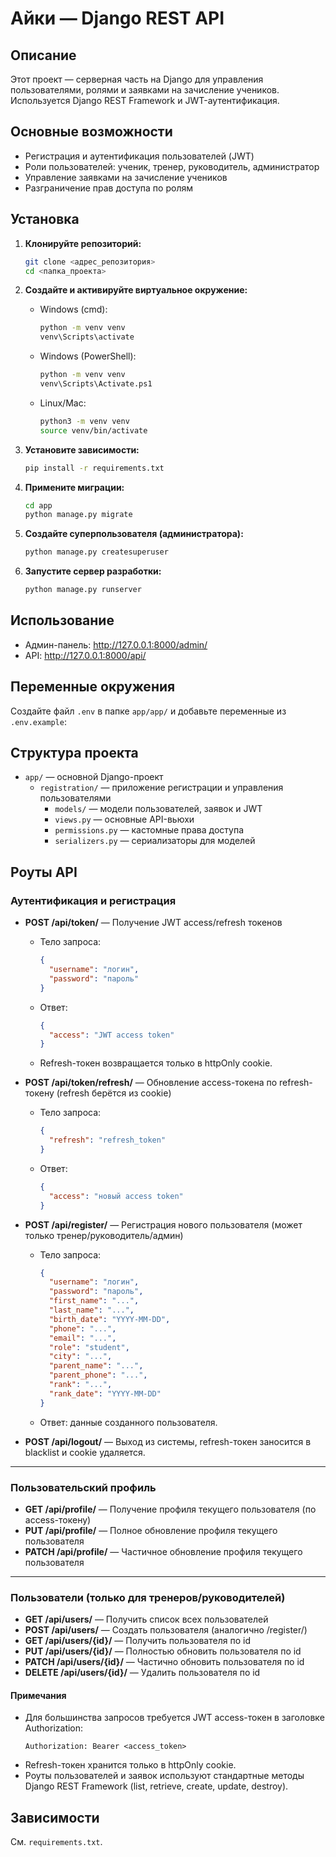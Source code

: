 # Айки — Django REST API

## Описание

Этот проект — серверная часть на Django для управления пользователями, ролями и заявками на зачисление учеников. Используется Django REST Framework и JWT-аутентификация.

## Основные возможности
- Регистрация и аутентификация пользователей (JWT)
- Роли пользователей: ученик, тренер, руководитель, администратор
- Управление заявками на зачисление учеников
- Разграничение прав доступа по ролям

## Установка

1. **Клонируйте репозиторий:**
   ```sh
   git clone <адрес_репозитория>
   cd <папка_проекта>
   ```

2. **Создайте и активируйте виртуальное окружение:**
   - Windows (cmd):
     ```sh
     python -m venv venv
     venv\Scripts\activate
     ```
   - Windows (PowerShell):
     ```sh
     python -m venv venv
     venv\Scripts\Activate.ps1
     ```
   - Linux/Mac:
     ```sh
     python3 -m venv venv
     source venv/bin/activate
     ```

3. **Установите зависимости:**
   ```sh
   pip install -r requirements.txt
   ```

4. **Примените миграции:**
   ```sh
   cd app
   python manage.py migrate
   ```

5. **Создайте суперпользователя (администратора):**
   ```sh
   python manage.py createsuperuser
   ```

6. **Запустите сервер разработки:**
   ```sh
   python manage.py runserver
   ```

## Использование

- Админ-панель: http://127.0.0.1:8000/admin/
- API: http://127.0.0.1:8000/api/

## Переменные окружения

Создайте файл `.env` в папке `app/app/` и добавьте переменные из `.env.example`:

## Структура проекта

- `app/` — основной Django-проект
  - `registration/` — приложение регистрации и управления пользователями
    - `models/` — модели пользователей, заявок и JWT
    - `views.py` — основные API-вьюхи
    - `permissions.py` — кастомные права доступа
    - `serializers.py` — сериализаторы для моделей

## Роуты API

### Аутентификация и регистрация

- **POST /api/token/** — Получение JWT access/refresh токенов
  - Тело запроса:
    ```json
    {
      "username": "логин",
      "password": "пароль"
    }
    ```
  - Ответ:
    ```json
    {
      "access": "JWT access token"
    }
    ```
  - Refresh-токен возвращается только в httpOnly cookie.

- **POST /api/token/refresh/** — Обновление access-токена по refresh-токену (refresh берётся из cookie)
  - Тело запроса:
    ```json
    {
      "refresh": "refresh_token"
    }
    ```
  - Ответ:
    ```json
    {
      "access": "новый access token"
    }
    ```

- **POST /api/register/** — Регистрация нового пользователя (может только тренер/руководитель/админ)
  - Тело запроса:
    ```json
    {
      "username": "логин",
      "password": "пароль",
      "first_name": "...",
      "last_name": "...",
      "birth_date": "YYYY-MM-DD",
      "phone": "...",
      "email": "...",
      "role": "student",
      "city": "...",
      "parent_name": "...",
      "parent_phone": "...",
      "rank": "...",
      "rank_date": "YYYY-MM-DD"
    }
    ```
  - Ответ: данные созданного пользователя.

- **POST /api/logout/** — Выход из системы, refresh-токен заносится в blacklist и cookie удаляется.

---

### Пользовательский профиль

- **GET /api/profile/** — Получение профиля текущего пользователя (по access-токену)
- **PUT /api/profile/** — Полное обновление профиля текущего пользователя
- **PATCH /api/profile/** — Частичное обновление профиля текущего пользователя

---

### Пользователи (только для тренеров/руководителей)

- **GET /api/users/** — Получить список всех пользователей
- **POST /api/users/** — Создать пользователя (аналогично /register/)
- **GET /api/users/{id}/** — Получить пользователя по id
- **PUT /api/users/{id}/** — Полностью обновить пользователя по id
- **PATCH /api/users/{id}/** — Частично обновить пользователя по id
- **DELETE /api/users/{id}/** — Удалить пользователя по id


#### Примечания
- Для большинства запросов требуется JWT access-токен в заголовке Authorization:
  ```
  Authorization: Bearer <access_token>
  ```
- Refresh-токен хранится только в httpOnly cookie.
- Роуты пользователей и заявок используют стандартные методы Django REST Framework (list, retrieve, create, update, destroy).

## Зависимости
См. `requirements.txt`.
